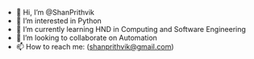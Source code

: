 - 👋 Hi, I’m @ShanPrithvik
- 👀 I’m interested in Python
- 🌱 I’m currently learning HND in Computing and Software Engineering
- 💞️ I’m looking to collaborate on Automation
- 📫 How to reach me: (shanprithvik@gmail.com)
